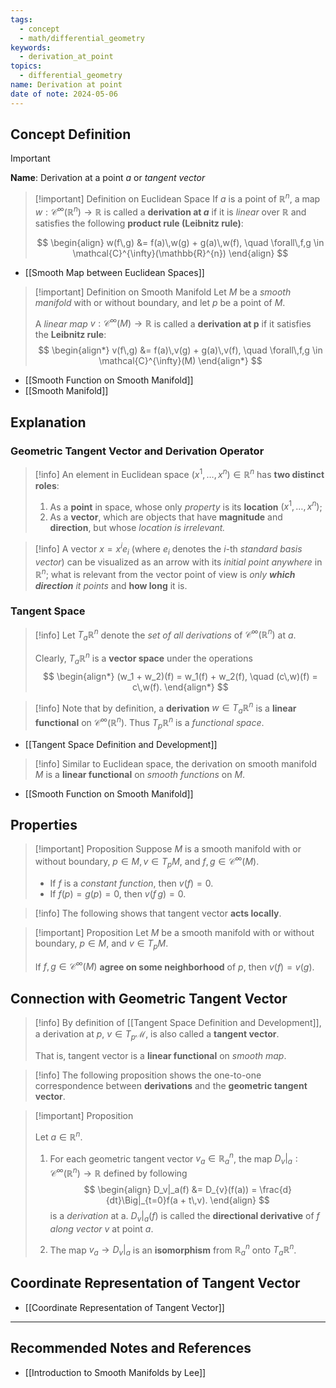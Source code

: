 ```yaml
---
tags:
  - concept
  - math/differential_geometry
keywords:
  - derivation_at_point
topics:
  - differential_geometry
name: Derivation at point
date of note: 2024-05-06
---
```


## Concept Definition

>[!important]
>**Name**: Derivation at a point $a$ or *tangent vector*

>[!important] Definition on Euclidean Space
>If $a$ is a point of $\mathbb{R}^n$, a map $w: \mathcal{C}^{\infty}(\mathbb{R}^n) \rightarrow \mathbb{R}$ is called a **derivation at $a$** if it is *linear* over $\mathbb{R}$ and satisfies the following **product rule (Leibnitz rule)**:
>
> $$
> \begin{align}
> w(f\,g) &= f(a)\,w(g) + g(a)\,w(f), \quad  \forall\,f,g \in \mathcal{C}^{\infty}(\mathbb{R}^{n})  
> \end{align}
> $$

- [[Smooth Map between Euclidean Spaces]]

>[!important] Definition on Smooth Manifold
>Let $M$ be a *smooth manifold* with or without boundary, and let $p$ be a point of $M$. 
>
>A *linear map* $v: \mathcal{C}^{\infty}(M) \rightarrow \mathbb{R}$ is called a **derivation at p** if it satisfies the **Leibnitz rule**:
> $$
> \begin{align*}
> v(f\,g) &= f(a)\,v(g) + g(a)\,v(f), \quad \forall\,f,g \in \mathcal{C}^{\infty}(M)
> \end{align*}
> $$


- [[Smooth Function on Smooth Manifold]]
- [[Smooth Manifold]]

## Explanation

### Geometric Tangent Vector and Derivation Operator 

>[!info]
>An element in Euclidean space $(x^1, \ldots, x^n) \in \mathbb{R}^{n}$ has **two distinct roles**: 
> 
> 1. As a **point** in space, whose only *property* is its **location** $(x^1, \ldots, x^n)$;
> 2. As a **vector**, which are objects that have **magnitude** and **direction**, but whose *location is irrelevant.*

>[!info]
>A vector $x = x^i e_i$ (where $e_i$ denotes the $i$-th *standard basis vector*) can be visualized as an arrow with its *initial point anywhere* in $\mathbb{R}^n$; what is relevant from the vector point of view is *only **which direction** it points* and **how long** it is.


### Tangent Space

>[!info]
> Let $T_{a}\mathbb{R}^n$ denote the *set of all derivations* of $\mathcal{C}^{\infty}(\mathbb{R}^n)$ at $a$. 
> 
> Clearly, $T_{a}\mathbb{R}^n$  is a **vector space** under the operations
> $$
> \begin{align*}
> (w_1 + w_2)(f)  = w_1(f) + w_2(f), \quad (c\,w)(f) = c\,w(f).
> \end{align*}
> $$

>[!info]
>Note that by definition, a **derivation** $w \in T_{a}\mathbb{R}^n$ is a **linear functional** on $\mathcal{C}^{\infty}(\mathbb{R}^n)$. Thus $T_{p}\mathbb{R}^{n}$ is a *functional space*.

- [[Tangent Space Definition and Development]]

>[!info]
>Similar to Euclidean space, the derivation on smooth manifold $M$ is a **linear functional** on *smooth functions* on $M$.

- [[Smooth Function on Smooth Manifold]]

## Properties

>[!important] Proposition
> Suppose $M$ is a smooth manifold with or without boundary, $p \in M, v \in T_{p}M$, and $f, g \in \mathcal{C}^{\infty}(M)$. 
> 
>- If $f$ is a *constant function*, then $v(f) = 0$. 
>- If $f(p) = g(p) = 0$, then $v(f\,g) = 0$.

>[!info]
>The following shows that tangent vector **acts locally**.

>[!important] Proposition
>Let $M$ be a smooth manifold with or without boundary, $p \in M$, and $v \in T_{p}M$. 
>
>If $f, g \in \mathcal{C}^{\infty}(M)$ **agree on some neighborhood** of $p$, then $v(f) = v(g)$.

## Connection with Geometric Tangent Vector

>[!info]
>By definition of [[Tangent Space Definition and Development]], a derivation at $p$, $v\in T_{p}\mathcal{M}$, is also called a **tangent vector**. 
>
>That is, tangent vector is a **linear functional** on *smooth map*.

>[!info]
>The following proposition shows the one-to-one correspondence between **derivations** and the **geometric tangent vector**.

>[!important] Proposition
>
> Let $a \in \mathbb{R}^n$.
> 1. For each geometric tangent vector $v_a \in \mathbb{R}_{a}^n$, the map $D_v|_a: \mathcal{C}^{\infty}(\mathbb{R}^n) \rightarrow \mathbb{R}$ defined by following 
> $$
> \begin{align}
> D_v|_a(f) &= D_{v}(f(a)) = \frac{d}{dt}\Big|_{t=0}f(a + t\,v).
> \end{align}
> $$
> is a *derivation* at a. $D_v|_a(f)$ is called the **directional derivative** of $f$ *along vector* $v$ at point $a$. 
> 
> 2. The map $v_a \rightarrow D_v|_a$ is an **isomorphism** from $\mathbb{R}_{a}^n$ onto $T_{a}\mathbb{R}^n$.

## Coordinate Representation of Tangent Vector

- [[Coordinate Representation of Tangent Vector]]



-----------
##  Recommended Notes and References

- [[Introduction to Smooth Manifolds by Lee]]